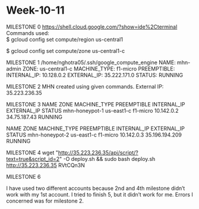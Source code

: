 # Week-10-11
MILESTONE 0 
https://shell.cloud.google.com/?show=ide%2Cterminal 
Commands used:  
$ gcloud config set compute/region us-central1 
 
$ gcloud config set compute/zone us-central1-c 
 
 
MILESTONE 1 
/home/nghotra05/.ssh/google_compute_engine 
NAME: mhn-admin 
ZONE: us-central1-c 
MACHINE_TYPE: f1-micro 
PREEMPTIBLE: 
INTERNAL_IP: 10.128.0.2 
EXTERNAL_IP: 35.222.171.0 
STATUS: RUNNING 
 
 
MILESTONE 2 
MHN created using given commands. 
External IP: 35.223.236.35 
 
MILESTONE 3 
NAME            ZONE        MACHINE_TYPE  PREEMPTIBLE  INTERNAL_IP  EXTERNAL_IP   STATUS 
mhn-honeypot-1  us-east1-c  f1-micro                   10.142.0.2   34.75.187.43  RUNNING 
 
NAME            ZONE        MACHINE_TYPE  PREEMPTIBLE  INTERNAL_IP  EXTERNAL_IP     STATUS 
mhn-honeypot-2  us-east1-c  f1-micro                   10.142.0.3   35.196.194.209  RUNNING 
 
 
MILESTONE 4 
wget "http://35.223.236.35/api/script/?text=true&script_id=2" -O deploy.sh && sudo bash deploy.sh http://35.223.236.35 RVtCQn3N 
 
MILESTONE 6 
 
 
I have used two different accounts because 2nd and 4th milestone didn’t work with my 1st account. I tried to finish 5, but it didn’t work for me. 
Errors I concerned was for milestone 2. 
